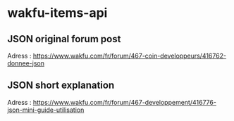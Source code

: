 # wakfu-items-api

## JSON original forum post

Adress : https://www.wakfu.com/fr/forum/467-coin-developpeurs/416762-donnee-json

## JSON short explanation

Adress : https://www.wakfu.com/fr/forum/467-developpement/416776-json-mini-guide-utilisation
